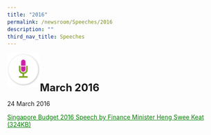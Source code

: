 ```yaml
---
title: "2016"
permalink: /newsroom/Speeches/2016
description: ""
third_nav_title: Speeches
---
```

<img class="MicIcon" src="/images/icons/ico_speeches.png" align="left"><br><br><br>


<font size="+2"><b>March 2016</b></font><br>

24 March 2016

<a class="hyperlink" href="/files/pdf-speeches/2016/march/FY2016%20Budget%20Statement.pdf
">Singapore Budget 2016 Speech by Finance Minister Heng Swee Keat  (324KB)</a>


<style>
img.MicIcon {
  height: 15%;
  width: 15%;
}
	
a.hyperlink {
	color:green
	}
	
</style>